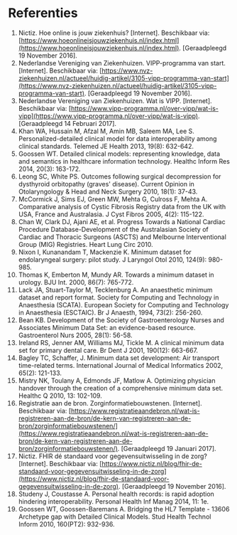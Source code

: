 # Referenties

1. Nictiz. Hoe online is jouw ziekenhuis? \[Internet\]. Beschikbaar via: [https://www.hoeonlineisjouwziekenhuis.nl/index.html](https://www.hoeonlineisjouwziekenhuis.nl/index.html). \[Geraadpleegd 19 November 2016\].
2. Nederlandse Vereniging van Ziekenhuizen. VIPP-programma van start. \[Internet\]. Beschikbaar via: [https://www.nvz-ziekenhuizen.nl/actueel/huidig-artikel/3105-vipp-programma-van-start](https://www.nvz-ziekenhuizen.nl/actueel/huidig-artikel/3105-vipp-programma-van-start). \[Geraadpleegd 19 November 2016\].
3. Nederlandse Vereniging van Ziekenhuizen. Wat is VIPP. \[Internet\]. Beschikbaar via: [https://www.vipp-programma.nl/over-vipp/wat-is-vipp](https://www.vipp-programma.nl/over-vipp/wat-is-vipp). \[Geraadpleegd 14 Februari 2017\].
4. Khan WA, Hussain M, Afzal M, Amin MB, Saleem MA, Lee S. Personalized-detailed clinical model for data interoperability among clinical standards. Telemed JE Health 2013, 19(8): 632-642. 
5. Goossen WT. Detailed clinical models: representing knowledge, data and semantics in healthcare information technology. Healthc Inform Res 2014, 20(3): 163-172.
6. Leong SC, White PS. Outcomes following surgical decompression for dysthyroid orbitopathy (graves' disease). Current Opinion in Otolaryngology & Head and Neck Surgery 2010, 18(1): 37-43.
7. McCormick J, Sims EJ, Green MW, Mehta G, Culross F, Mehta A. Comparative analysis of Cystic Fibrosis Registry data from the UK with USA, France and Australasia. J Cyst Fibros 2005, 4(2): 115-122.
8. Chan W, Clark DJ, Ajani AE, et al. Progress Towards a National Cardiac Procedure Database-Development of the Australasian Society of Cardiac and Thoracic Surgeons (ASCTS) and Melbourne Interventional Group (MIG) Registries. Heart Lung Circ 2010.
9. Nixon I, Kunanandam T, Mackenzie K. Minimum dataset for endolaryngeal surgery: pilot study. J Laryngol Otol 2010, 124(9): 980-985.
10. Thomas K, Emberton M, Mundy AR. Towards a minimum dataset in urology. BJU Int. 2000, 86(7): 765-772.
11. Lack JA, Stuart-Taylor M, Tecklenburg A. An anaesthetic minimum dataset and report format. Society for Computing and Technology in Anaesthesia (SCATA). European Society for Computing and Technology in Anaesthesia (ESCTAIC). Br J Anaesth, 1994, 73(2): 256-260.
12. Bean KB. Development of the Society of Gastroenterology Nurses and Associates Minimum Data Set: an evidence-based resource. Gastroenterol Nurs 2005, 28(1): 56-58.
13. Ireland RS, Jenner AM, Williams MJ, Tickle M. A clinical minimum data set for primary dental care. Br Dent J 2001, 190(12): 663-667.
14. Bagley TC, Schaffer, J. Minimum data set development: Air transport time-related terms. International Journal of Medical Informatics 2002, 65(2): 121-133.
15. Mistry NK, Toulany A, Edmonds JF, Matlow A. Optimizing physician handover through the creation of a comprehensive minimum data set. Healthc Q 2010, 13: 102-109.
16. Registratie aan de bron. Zorginformatiebouwstenen. \[Internet\]. Beschikbaar via: [https://www.registratieaandebron.nl/wat-is-registreren-aan-de-bron/de-kern-van-registreren-aan-de-bron/zorginformatiebouwstenen/](https://www.registratieaandebron.nl/wat-is-registreren-aan-de-bron/de-kern-van-registreren-aan-de-bron/zorginformatiebouwstenen/). \[Geraadpleegd 19 Januari 2017\].
17. Nictiz. FHIR dé standaard voor gegevensuitwisseling in de zorg? \[Internet\]. Beschikbaar via: [https://www.nictiz.nl/blog/fhir-de-standaard-voor-gegevensuitwisseling-in-de-zorg](https://www.nictiz.nl/blog/fhir-de-standaard-voor-gegevensuitwisseling-in-de-zorg). \[Geraadpleegd 19 November 2016\].
18. Studeny J, Coustasse A. Personal health records: is rapid adoption hindering interoperability. Personal Health Inf Manag 2014, 11: 1e.
19. Goossen WT, Goossen-Baremans A. Bridging the HL7 Template - 13606 Archetype gap with Detailed Clinical Models. Stud Health Technol Inform 2010, 160(PT2): 932-936.